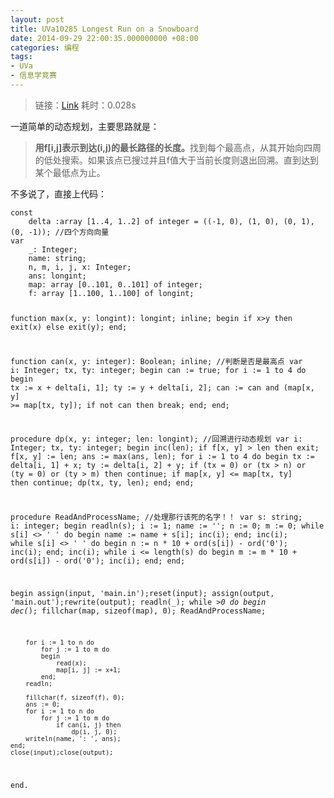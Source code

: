```yaml
---
layout: post
title: UVa10285 Longest Run on a Snowboard
date: 2014-09-29 22:00:35.000000000 +08:00
categories: 编程
tags:
- UVa
- 信息学竞赛
---
```

<blockquote>
<p>链接：<a href="http://uva.onlinejudge.org/index.php?option=com_onlinejudge&amp;Itemid=8&amp;page=show_problem&amp;category=14&amp;problem=1226&amp;mosmsg=Submission%20received%20with%20ID%2014282250">Link</a> 耗时：0.028s</p>
</blockquote>
<p>一道简单的动态规划，主要思路就是：</p>
<blockquote>
<p><strong>用f[i,j]表示到达(i,j)的最长路径的长度。</strong>找到每个最高点，从其开始向四周的低处搜索。如果该点已搜过并且f值大于当前长度则退出回溯。直到达到某个最低点为止。</p>
</blockquote>
<p>不多说了，直接上代码：</p>
<pre><code>const
    delta :array [1..4, 1..2] of integer = ((-1, 0), (1, 0), (0, 1), (0, -1)); //四个方向向量
var
    _: Integer;
    name: string;
    n, m, i, j, x: Integer;
    ans: longint;
    map: array [0..101, 0..101] of integer;
    f: array [1..100, 1..100] of longint;

function max(x, y: longint): longint; inline;
begin
    if x&gt;y then exit(x) else exit(y);
end;

function can(x, y: integer): Boolean; inline; //判断是否是最高点
var
    i: Integer;
    tx, ty: integer;
begin
    can := true;
    for i := 1 to 4 do
    begin
        tx := x + delta[i, 1];
        ty := y + delta[i, 2];
        can := can and (map[x, y] &gt;= map[tx, ty]);
        if not can then break;
    end;
end;

procedure dp(x, y: integer; len: longint); //回溯进行动态规划
var
    i: Integer;
    tx, ty: integer;
begin
    inc(len);
    if f[x, y] &gt; len then exit;
    f[x, y] := len;
    ans := max(ans, len);
    for i := 1 to 4 do
    begin
        tx := delta[i, 1] + x;
        ty := delta[i, 2] + y;
        if (tx = 0) or (tx &gt; n) or (ty = 0) or (ty &gt; m) then continue;
        if map[x, y] &lt;= map[tx, ty] then continue;
        dp(tx, ty, len);
    end;
end;

procedure ReadAndProcessName; //处理那行该死的名字！！
var
    s: string;
    i: integer;
begin
    readln(s);
    i := 1;
    name := '';
    n := 0;
    m := 0;
    while s[i] &lt;&gt; ' ' do
    begin
        name := name + s[i];
        inc(i);
    end;
    inc(i);
    while s[i] &lt;&gt; ' ' do
    begin
        n := n * 10 + ord(s[i]) - ord('0');
        inc(i);
    end;
    inc(i);
    while i &lt;= length(s) do
    begin
        m := m * 10 + ord(s[i]) - ord('0');
        inc(i);
    end;
end;

begin
    assign(input, 'main.in');reset(input);
    assign(output, 'main.out');rewrite(output);
    readln(_);
    while _&gt;0 do
    begin
        dec(_);
        fillchar(map, sizeof(map), 0);
        ReadAndProcessName;

        for i := 1 to n do
            for j := 1 to m do
            begin
                read(x);
                map[i, j] := x+1;
            end;
        readln;

        fillchar(f, sizeof(f), 0);
        ans := 0;
        for i := 1 to n do
            for j := 1 to m do
                if can(i, j) then
                    dp(i, j, 0);
        writeln(name, ': ', ans);
    end;
    close(input);close(output);
end.
</code></pre>
